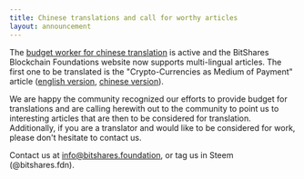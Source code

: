 ```yaml
---
title: Chinese translations and call for worthy articles
layout: announcement
---
```


The [budget worker for chinese translation](/workers/2018-01-budget-chinese-translations) is active and the BitShares Blockchain Foundations website 
now supports multi-lingual articles. The first one to be translated is the "Crypto-Currencies as Medium of Payment" article
([english version](/articles/2017-11-29-crypto-as-payment), 
[chinese version](/articles/2017-11-29-crypto-as-payment-cn)).

We are happy the community recognized our efforts to provide budget for translations and are calling herewith out to 
the community to point us to interesting articles that are then to be considered for translation. Additionally, if you 
are a translator and would like to be considered for work, please don't hesitate to contact us.

Contact us at <a href="mailto:info@bitshares.foundation">info@bitshares.foundation</a>, or tag us in Steem (@bitshares.fdn).
